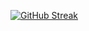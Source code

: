 [![GitHub Streak](https://streak-stats.demolab.com?user=GowthamCyro&theme=dark)](https://git.io/streak-stats)
